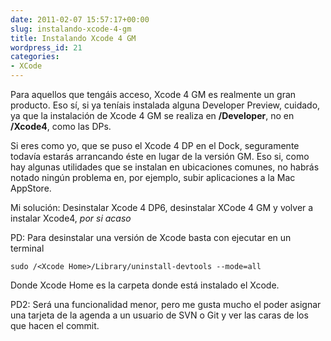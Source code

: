 ```yaml
---
date: 2011-02-07 15:57:17+00:00
slug: instalando-xcode-4-gm
title: Instalando Xcode 4 GM
wordpress_id: 21
categories:
- XCode
---
```


Para aquellos que tengáis acceso, Xcode 4 GM es realmente un gran producto. Eso sí, si ya teníais instalada alguna Developer Preview, cuidado, ya que la instalación de Xcode 4 GM se realiza en **/Developer**, no en **/Xcode4**, como las DPs.

Si eres como yo, que se puso el Xcode 4 DP en el Dock, seguramente todavía estarás arrancando éste en lugar de la versión GM. Eso si, como hay algunas utilidades que se instalan en ubicaciones comunes, no habrás notado ningún problema en, por ejemplo, subir aplicaciones a la Mac AppStore.

Mi solución: Desinstalar Xcode 4 DP6, desinstalar XCode 4 GM y volver a instalar Xcode4, _por si acaso_

PD: Para desinstalar una versión de Xcode basta con ejecutar en un terminal


    sudo /<Xcode Home>/Library/uninstall-devtools --mode=all


Donde Xcode Home es la carpeta donde está instalado el Xcode.

PD2: Será una funcionalidad menor, pero me gusta mucho el poder asignar una tarjeta de la agenda a un usuario de SVN o Git y ver las caras de los que hacen el commit.
